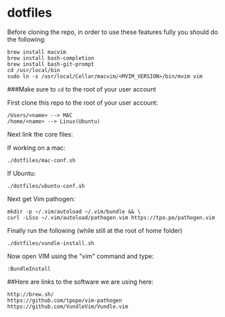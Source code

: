 dotfiles
=======

Before cloning the repo, in order to use these features fully you should do the following:

    brew install macvim
    brew install bash-completion
    brew install bash-git-prompt
    cd /usr/local/bin
    sudo ln -s /usr/local/Cellar/macvim/<MVIM_VERSION>/bin/mvim vim
    
###Make sure to `cd` to the root of your user account

First clone this repo to the root of your user account:

    /Users/<name> --> MAC
    /home/<name> --> Linux(Ubuntu)

Next link the core files:

If working on a mac:

    ./dotfiles/mac-conf.sh

If Ubuntu:

    ./dotfiles/ubuntu-conf.sh

Next get Vim pathogen:

    mkdir -p ~/.vim/autoload ~/.vim/bundle && \
    curl -LSso ~/.vim/autoload/pathogen.vim https://tpo.pe/pathogen.vim

Finally run the following (while still at the root of home folder)

    ./dotfiles/vundle-install.sh
    
Now open VIM using the "vim" command and type:

    :BundleInstall
    
##Here are links to the software we are using here:

    http://brew.sh/
    https://github.com/tpope/vim-pathogen
    https://github.com/VundleVim/Vundle.vim




